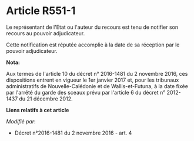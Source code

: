 # Article R551-1

Le représentant de l'Etat ou l'auteur du recours est tenu de notifier son recours au pouvoir adjudicateur. 

Cette notification est réputée accomplie à la date de sa réception par le pouvoir adjudicateur.

**Nota:**

Aux termes de l'article 10 du décret n° 2016-1481 du 2 novembre 2016, ces dispositions entrent en vigueur le 1er janvier 2017
et, pour les tribunaux administratifs de Nouvelle-Calédonie et de Wallis-et-Futuna, à la date fixée par l'arrêté du garde des
sceaux prévu par l'article 6 du décret n° 2012-1437 du 21 décembre 2012.

**Liens relatifs à cet article**

_Modifié par_:

  - Décret n°2016-1481 du 2 novembre 2016 - art. 4
